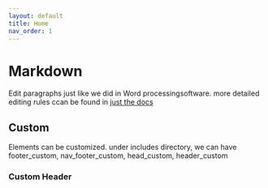 ```yaml
---
layout: default
title: Home
nav_order: 1
---
```


# Markdown

Edit paragraphs just like we did in Word processingsoftware. more detailed editing rules ccan be found in [just the docs](https://just-the-docs.github.io/just-the-docs/docs/ui-components/typography/)



## Custom

Elements can be customized. under includes directory, we can have footer_custom, nav_footer_custom, head_custom, header_custom



### Custom Header
